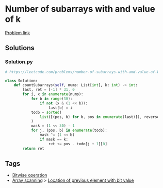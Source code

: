 # Number of subarrays with and value of k

[Problem link](https://leetcode.com/problems/number-of-subarrays-with-and-value-of-k/)

## Solutions


### Solution.py
```py
# https://leetcode.com/problems/number-of-subarrays-with-and-value-of-k/

class Solution:
    def countSubarrays(self, nums: List[int], k: int) -> int:
        last, ret = [-1] * 31, 0
        for i, x in enumerate(nums):
            for b in range(30):
                if not (x & (1 << b)):
                    last[b] = i
            todo = sorted(
                list([(pos, b) for b, pos in enumerate(last)]), reverse=True
            )
            mask = (1 << 30) - 1
            for j, (pos, b) in enumerate(todo):
                mask ^= (1 << b)
                if mask == k:
                    ret += pos - todo[j + 1][0]
        return ret
```
## Tags

* [Bitwise operation](/README.md#Bitwise_operation)
* [Array scanning](/README.md#Array_scanning) > [Location of previous element with bit value](/README.md#Array_scanning-Location_of_previous_element_with_bit_value)
